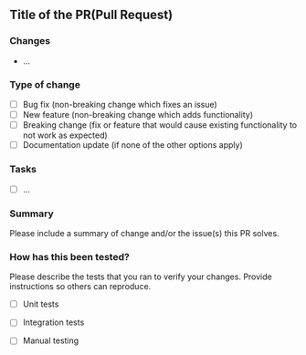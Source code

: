## Title of the PR(Pull Request)

### Changes
- ...

### Type of change
- [ ] Bug fix (non-breaking change which fixes an issue)
- [ ] New feature (non-breaking change which adds functionality)
- [ ] Breaking change (fix or feature that would cause existing functionality to not work as expected)
- [ ] Documentation update (if none of the other options apply)

### Tasks
- [ ] ...

### Summary
Please include a summary of change and/or the issue(s) this PR solves.

### How has this been tested?

Please describe the tests that you ran to verify your changes. Provide instructions so others can reproduce.

- [ ] Unit tests
- [ ] Integration tests
- [ ] Manual testing

